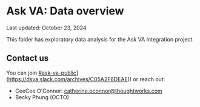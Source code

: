 # Ask VA: Data overview
Last updated: October 23, 2024

This folder has exploratory data analysis for the Ask VA Integration project.

## Contact us
You can join [#ask-va-public]([https://dsva.slack.com/archives/C06QUGXJD8R)](https://dsva.slack.com/archives/C05A2F6DEAE)) or reach out:
  - CeeCee O'Connor: catherine.oconnor@thoughtworks.com
  - Becky Phung (OCTO)
